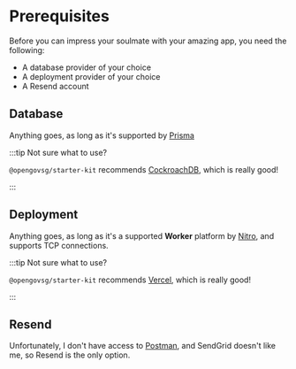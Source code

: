 # Prerequisites

Before you can impress your soulmate with your amazing app, you need the following:

* A database provider of your choice
* A deployment provider of your choice
* A Resend account

## Database

Anything goes, as long as it's supported by [Prisma](https://www.prisma.io/docs/reference/database-reference/database-features)

:::tip Not sure what to use?

`@opengovsg/starter-kit` recommends [CockroachDB](https://start.open.gov.sg/docs/getting-started/prerequisites#cockroachdb), which is really good!

:::

## Deployment

Anything goes, as long as it's a supported **Worker** platform by [Nitro](https://nitro.unjs.io/deploy/workers), and supports TCP connections.

:::tip Not sure what to use?

`@opengovsg/starter-kit` recommends [Vercel](https://start.open.gov.sg/docs/getting-started/prerequisites#vercel), which is really good!

:::

## Resend

Unfortunately, I don't have access to [Postman](https://start.open.gov.sg/docs/getting-started/prerequisites#postman-api), and SendGrid doesn't like me, so Resend is the only option.
